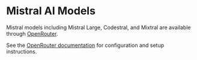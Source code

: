 # Mistral AI Models

Mistral models including Mistral Large, Codestral, and Mixtral are available through [OpenRouter](/providers/openrouter).

See the [OpenRouter documentation](/providers/openrouter) for configuration and setup instructions.